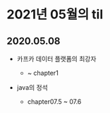 # 2021년 05월의 til

## 2020.05.08

- 카프카 데이터 플랫폼의 최강자
  
  - ~ chapter1

- java의 정석

  - chapter07.5 ~ 07.6
